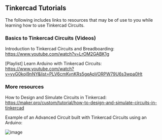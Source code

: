 ## Tinkercad Tutorials

The following includes links to resources that may be of use to you while learning how to use Tinkercad Circuits.

### Basics to Tinkercad Circuits (Videos)

Introduction to Tinkercad Circuits and Breadboarding: https://www.youtube.com/watch?v=LrOM2GABK1g

[Playlist] Learn Arduino with Tinkercad Circuits: https://www.youtube.com/watch?v=yyG0koj9nNY&list=PLV6cmKvnKRs5geApVORPW79U6s3wpa0Ht

### More resources

How to Design and Simulate Circuits in Tinkercad: https://maker.pro/custom/tutorial/how-to-design-and-simulate-circuits-in-tinkercad

Example of an Advanced Circuit built with Tinkercad Circuits using an Arduino:

![image](https://user-images.githubusercontent.com/132619950/236340531-8a4e5021-a239-4101-9eca-c5531067b679.png)
